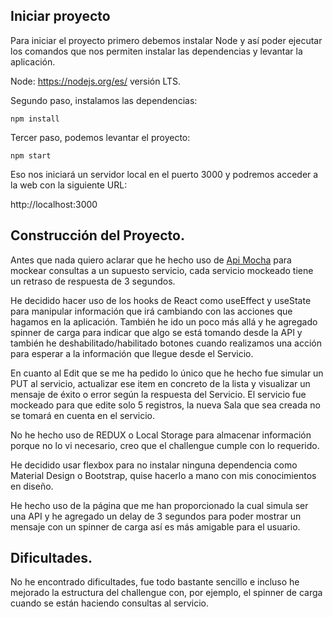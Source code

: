 ## Iniciar proyecto

Para iniciar el proyecto primero debemos instalar Node y así poder ejecutar los comandos que nos permiten instalar las dependencias y levantar la aplicación.

Node: https://nodejs.org/es/ versión LTS.

Segundo paso, instalamos las dependencias:

<code>npm install</code>

Tercer paso, podemos levantar el proyecto: 

<code>npm start</code>

Eso nos iniciará un servidor local en el puerto 3000 y podremos acceder a la web con la siguiente URL:

http://localhost:3000


## Construcción del Proyecto.

Antes que nada quiero aclarar que he hecho uso de <a href="https://apimocha.com/">Api Mocha</a> para mockear consultas a un supuesto servicio, cada servicio mockeado tiene un retraso de respuesta de 3 segundos.

He decidido hacer uso de los hooks de React como useEffect y useState para manipular información que irá cambiando con las acciones que hagamos en la aplicación.
También he ido un poco más allá y he agregado spinner de carga para indicar que algo se está tomando desde la API y también he deshabilitado/habilitado botones cuando realizamos una acción para esperar a la información que llegue desde el Servicio.

En cuanto al Edit que se me ha pedido lo único que he hecho fue simular un PUT al servicio, actualizar ese item en concreto de la lista y visualizar un mensaje de éxito o error según la respuesta del Servicio. El servicio fue mockeado para que edite solo 5 registros, la nueva Sala que sea creada no se tomará en cuenta en el servicio.

No he hecho uso de REDUX o Local Storage para almacenar información porque no lo vi necesario, creo que el challengue cumple con lo requerido.

He decidido usar flexbox para no instalar ninguna dependencia como Material Design o Bootstrap, quise hacerlo a mano con mis conocimientos en diseño.

He hecho uso de la página que me han proporcionado la cual simula ser una API y he agregado un delay de 3 segundos para poder mostrar un mensaje con un spinner de carga así es más amigable para el usuario.

## Dificultades.

No he encontrado dificultades, fue todo bastante sencillo e incluso he mejorado la estructura del challengue con, por ejemplo, el spinner de carga cuando se están haciendo consultas al servicio.